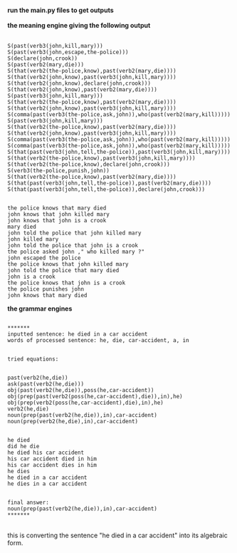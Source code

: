 <br>
<b> run the main.py files to get outputs  </b><br><br>
<b> the meaning engine giving the following output </b><br><br>
<pre><code>S(past(verb3(john,kill,mary)))
S(past(verb3(john,escape,the-police)))
S(declare(john,crook))
S(past(verb2(mary,die)))
S(that(verb2(the-police,know),past(verb2(mary,die))))
S(that(verb2(john,know),past(verb3(john,kill,mary))))
S(that(verb2(john,know),declare(john,crook)))
S(that(verb2(john,know),past(verb2(mary,die))))
S(past(verb3(john,kill,mary)))
S(that(verb2(the-police,know),past(verb2(mary,die))))
S(that(verb2(john,know),past(verb3(john,kill,mary))))
S(comma(past(verb3(the-police,ask,john)),who(past(verb2(mary,kill)))))
S(past(verb3(john,kill,mary)))
S(that(verb2(the-police,know),past(verb2(mary,die))))
S(that(verb2(john,know),past(verb3(john,kill,mary))))
S(comma(past(verb3(the-police,ask,john)),who(past(verb2(mary,kill)))))
S(comma(past(verb3(the-police,ask,john)),who(past(verb2(mary,kill)))))
S(that(past(verb3(john,tell,the-police)),past(verb3(john,kill,mary))))
S(that(verb2(the-police,know),past(verb3(john,kill,mary))))
S(that(verb2(the-police,know),declare(john,crook)))
S(verb3(the-police,punish,john))
S(that(verb2(the-police,know),past(verb2(mary,die))))
S(that(past(verb3(john,tell,the-police)),past(verb2(mary,die))))
S(that(past(verb3(john,tell,the-police)),declare(john,crook)))
<br>
the police knows that mary died
john knows that john killed mary
john knows that john is a crook
mary died
john told the police that john killed mary
john killed mary
john told the police that john is a crook
the police asked john ," who killed mary ?"
john escaped the police
the police knows that john killed mary
john told the police that mary died
john is a crook
the police knows that john is a crook
the police punishes john
john knows that mary died
</code></pre>

<b> the grammar engines</b><br>

<pre><code>
*******
inputted sentence: he died in a car accident
words of processed sentence: he, die, car-accident, a, in
<br>
tried equations:
<br>
past(verb2(he,die))
ask(past(verb2(he,die)))
obj(past(verb2(he,die)),poss(he,car-accident))
obj(prep(past(verb2(poss(he,car-accident),die)),in),he)
obj(prep(verb2(poss(he,car-accident),die),in),he)
verb2(he,die)
noun(prep(past(verb2(he,die)),in),car-accident)
noun(prep(verb2(he,die),in),car-accident)
<br>
he died
did he die
he died his car accident
his car accident died in him
his car accident dies in him
he dies
he died in a car accident
he dies in a car accident
<br>
final answer: 
noun(prep(past(verb2(he,die)),in),car-accident)
*******
</code> </pre>

this is converting the sentence "he died in a car accident" into its algebraic form. <br>
<br>
